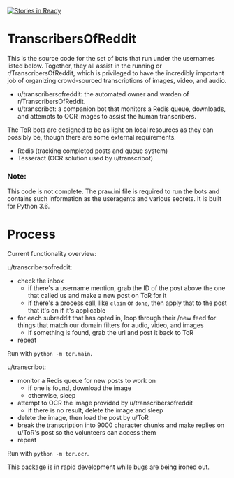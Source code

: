 [![Stories in Ready](https://badge.waffle.io/itsthejoker/TranscribersOfReddit.png?label=ready&title=Ready)](http://waffle.io/itsthejoker/TranscribersOfReddit)

# TranscribersOfReddit

This is the source code for the set of bots that run under the usernames listed below. Together, they all assist in the running or r/TranscribersOfReddit, which is privileged to have the incredibly important job of organizing crowd-sourced transcriptions of images, video, and audio. 

* u/transcribersofreddit: the automated owner and warden of r/TranscribersOfReddit.
* u/transcribot: a companion bot that monitors a Redis queue, downloads, and attempts to OCR images to assist the human transcribers.

The ToR bots are designed to be as light on local resources as they can possibly be, though there are some external requirements.

* Redis (tracking completed posts and queue system)
* Tesseract (OCR solution used by u/transcribot)

### Note:
This code is not complete. The praw.ini file is required to run the bots and contains such information as the useragents and various secrets. It is built for Python 3.6.

# Process
Current functionality overview:

u/transcribersofreddit:

* check the inbox
  * if there's a username mention, grab the ID of the post above the one that called us and make a new post on ToR for it
  * if there's a process call, like `claim` or `done`, then apply that to the post that it's on if it's applicable
* for each subreddit that has opted in, loop through their /new feed for things that match our domain filters for audio, video, and images
  * if something is found, grab the url and post it back to ToR
* repeat

Run with `python -m tor.main`.

u/transcribot:

* monitor a Redis queue for new posts to work on
  * if one is found, download the image
  * otherwise, sleep
* attempt to OCR the image provided by u/transcribersofreddit
  * if there is no result, delete the image and sleep
* delete the image, then load the post by u/ToR
* break the transcription into 9000 character chunks and make replies on u/ToR's post so the volunteers can access them
* repeat

Run with `python -m tor.ocr`.


This package is in rapid development while bugs are being ironed out.
